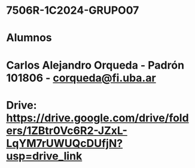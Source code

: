 # 7506R-1C2024-GRUPO07
# Alumnos
# Carlos Alejandro Orqueda - Padrón 101806 - corqueda@fi.uba.ar
# Drive: https://drive.google.com/drive/folders/1ZBtr0Vc6R2-JZxL-LqYM7rUWUQcDUfjN?usp=drive_link
